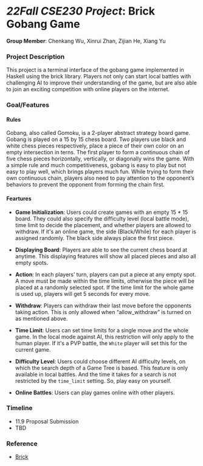 # *22Fall CSE230 Project*: Brick Gobang Game

**Group Member**: Chenkang Wu, Xinrui Zhan, Zijian He, Xiang Yu

### Project Description

This project is a terminal interface of the gobang game implemented in Haskell using the brick library. Players not only can start local battles with challenging AI to improve their understanding of the game, but are also able to join an exciting competition with online players on the internet.

### Goal/Features

#### Rules

Gobang, also called Gomoku, is a 2-player abstract strategy board game. Gobang is played on a 15 by 15 chess board. Two players use black and white chess pieces respectively, place a piece of their own color on an empty intersection in terns. The first player to form a continuous chain of five chess pieces horizontally, vertically, or diagonally wins the game.
With a simple rule and much competitiveness, gobang is easy to play but not easy to play well, which brings players much fun. While trying to form their own continuous chain, players also need to pay attention to the opponent’s behaviors to prevent the opponent from forming the chain first.


#### Feartures

- **Game Initialization**: Users could create games with an empty 15 * 15 board. They could also specify the difficulty level (local battle mode), time limit to decide the placement, and whether players are allowed to withdraw. If it's an online game, the side (Black/While) for each player is assigned randomly. The black side always place the first piece.

- **Displaying Board**: Players are able to see the current chess board at anytime. This displaying features will show all placed pieces and also all empty spots. 

- **Action**: In each players’ turn, players can put a piece at any empty spot. A move must be made within the time limits, otherwise the piece will be placed at a randomly selected spot. If the time limit for the whole game is used up, players will get 5 seconds for every move.

- **Withdraw**: Players can withdraw their last move before the opponents taking action. This is only allowed when “allow_withdraw” is turned on as mentioned above.

- **Time Limit**: Users can set time limits for a single move and the whole game. In the local mode against AI, this restriction will only apply to the human player. If it's a PVP battle, the `White` player will set this for the current game. 

- **Difficulty Level**:  Users could choose different AI difficulty levels, on which the search depth of a Game Tree is based. This feature is only available in local battles. And the time it takes for a search is not restricted by the `time_limit` setting. So, play easy on yourself.

- **Online Battles**: Users can play games online with other players.


### Timeline

- 11.9 Proposal Submission
- TBD

### Reference

- [Brick](https://github.com/jtdaugherty/brick)

